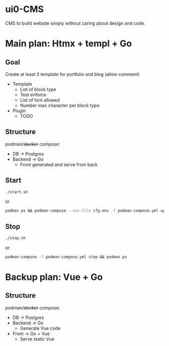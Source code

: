 # ui0-CMS
CMS to build website simply without caring about design and code.

# Main plan: Htmx + templ + Go

## Goal

Create at least 2 template for portfolio and blog (allow comment)

- Template
    - List of block type
    - Test enforce
    - List of font allowed
    - Number max character per block type
- Plugin
    - TODO

## Structure

podman/~~docker~~ compose:

- DB -> Postgres
- Backend -> Go 
    - Front generated and serve from back

## Start

```bash
./start.sh
```
or
```bash
podman ps && podman-compose --env-file cfg.env -f podman-compose.yml up
```
## Stop
```bash
./stop.sh
```
or
```bash
podman-compose -f podman-compose.yml stop && podman ps
```


# Backup plan: Vue + Go

## Structure

podman/~~docker~~ compose:

- DB -> Postgres
- Backend -> Go 
    - Generate Vue code 
- Front -> Go + Vue
    - Serve static Vue